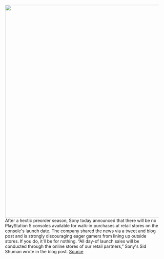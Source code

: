 <img src='https://cdn.vox-cdn.com/thumbor/JH-wN9mAl75iH4qnA7cbGq4eQSg=/0x0:2040x1148/1200x800/filters:focal(1100x513:1426x839)/cdn.vox-cdn.com/uploads/chorus_image/image/67741776/vpavic_4261_20201023_0058.0.jpg' width='700px' /><br/>
After a hectic preorder season, Sony today announced that there will be no PlayStation 5 consoles available for walk-in purchases at retail stores on the console's launch date. The company shared the news via a tweet and blog post and is strongly discouraging eager gamers from lining up outside stores. If you do, it'll be for nothing. “All day-of launch sales will be conducted through the online stores of our retail partners,” Sony's Sid Shuman wrote in the blog post.
<a href='https://www.theverge.com/2020/11/5/21550842/sony-playstation-5-ps5-launch-day-in-store-purchases'> Source <a/>
